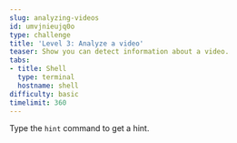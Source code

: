 ```yaml
---
slug: analyzing-videos
id: umvjnieujq0o
type: challenge
title: 'Level 3: Analyze a video'
teaser: Show you can detect information about a video.
tabs:
- title: Shell
  type: terminal
  hostname: shell
difficulty: basic
timelimit: 360
---
```

Type the `hint` command to get a hint.